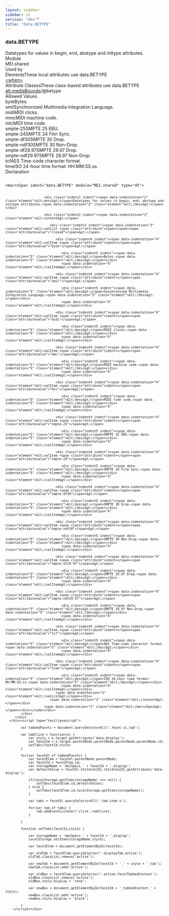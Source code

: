 ```yaml
---
layout: sidebar
sidebar: s1
version: "dev""
title: "data.BETYPE"
---
```

<div class="specPage">
   <div class="datatypeSpec">
      <h3 id="data.BETYPE">data.BETYPE</h3>
      <div class="specs">
         <div class="desc">Datatypes for values in begin, end, abstype and inttype attributes.</div>
         <div class="facet module">
            <div class="label">Module</div>
            <div class="statement text">MEI.shared</div>
         </div>
         <div class="facet usedBy" id="usedBy">
            <div class="label">Used by</div>
            <div class="statement list">
               <div class="classBox dtBox" title="Elements">
                  <div class="classHeading"><label class="classLabel">Elements</label><span class="classDesc">These local attributes use data.BETYPE</span></div>
                  <div class="classContent"><span class="ident element" data-ident="when" data-module="MEI.performance" title="Indicates a point in time either absolutely (using the absolute attribute), or relative to another when element (using the since, interval and inttype attributes)."><a class="classLink" href="{{ site.baseurl }}/{{ page.version }}/elements/when.html">&lt;when&gt;</a></span></div>
               </div>
               <div class="classBox dtBox" title="Attribute Classes">
                  <div class="classHeading"><label class="classLabel">Attribute Classes</label><span class="classDesc">These class-based attributes use data.BETYPE</span></div>
                  <div class="classContent"><span class="ident attclass" data-ident="att.mediaBounds" data-module="MEI.shared"><a class="classLink" title="Attributes that establish the boundaries of a media object." href="{{ site.baseurl }}/{{ page.version }}/attribute-classes/att.mediabounds.html">att.mediaBounds</a>/<span title="Type of values used in the begin/end attributes. The begin and end attributes can only be interpreted meaningfully in conjunction with this attribute.">@betype</span></span></div>
               </div>
            </div>
         </div>
         <div class="facet allowedValues" id="allowedValues">
            <div class="label">Allowed Values</div>
            <div class="statement list">
               <div class="dataValueBox" id="byte"><span class="dataValue ident">byte</span><span class="dataValue desc">Bytes.</span></div>
               <div class="dataValueBox" id="smil"><span class="dataValue ident">smil</span><span class="dataValue desc">Synchronized Multimedia Integration Language.</span></div>
               <div class="dataValueBox" id="midi"><span class="dataValue ident">midi</span><span class="dataValue desc">MIDI clicks.</span></div>
               <div class="dataValueBox" id="mmc"><span class="dataValue ident">mmc</span><span class="dataValue desc">MIDI machine code.</span></div>
               <div class="dataValueBox" id="mtc"><span class="dataValue ident">mtc</span><span class="dataValue desc">MIDI time code.</span></div>
               <div class="dataValueBox" id="smpte-25"><span class="dataValue ident">smpte-25</span><span class="dataValue desc">SMPTE 25 EBU.</span></div>
               <div class="dataValueBox" id="smpte-24"><span class="dataValue ident">smpte-24</span><span class="dataValue desc">SMPTE 24 Film Sync.</span></div>
               <div class="dataValueBox" id="smpte-df30"><span class="dataValue ident">smpte-df30</span><span class="dataValue desc">SMPTE 30 Drop.</span></div>
               <div class="dataValueBox" id="smpte-ndf30"><span class="dataValue ident">smpte-ndf30</span><span class="dataValue desc">SMPTE 30 Non-Drop.</span></div>
               <div class="dataValueBox" id="smpte-df29.97"><span class="dataValue ident">smpte-df29.97</span><span class="dataValue desc">SMPTE 29.97 Drop.</span></div>
               <div class="dataValueBox" id="smpte-ndf29.97"><span class="dataValue ident">smpte-ndf29.97</span><span class="dataValue desc">SMPTE 29.97 Non-Drop.</span></div>
               <div class="dataValueBox" id="tcf"><span class="dataValue ident">tcf</span><span class="dataValue desc">AES Time-code character format.</span></div>
               <div class="dataValueBox" id="time"><span class="dataValue ident">time</span><span class="dataValue desc">ISO 24-hour time format: HH:MM:SS.ss.</span></div>
            </div>
         </div>
         <div class="facet declaration">
            <div class="label">Declaration</div>
            <div class="statement declaration">
               <div class="code" xml:space="preserve" data-lang="ODD"><code>
                     <div class="indent1 indent"><span data-indentation="1" class="element">&lt;macroSpec <span class="attribute">ident=</span><span class="attributevalue">"data.BETYPE"</span> <span class="attribute">module=</span><span class="attributevalue">"MEI.shared"</span> <span class="attribute">type=</span><span class="attributevalue">"dt"</span>&gt;</span>
                        
                        <div class="indent2 indent"><span data-indentation="2" class="element">&lt;desc&gt;</span>Datatypes for values in begin, end, abstype and inttype attributes.<span data-indentation="2" class="element">&lt;/desc&gt;</span></div>
                        
                        <div class="indent2 indent"><span data-indentation="2" class="element">&lt;content&gt;</span>
                           
                           <div class="indent3 indent"><span data-indentation="3" class="element">&lt;valList <span class="attribute">type=</span><span class="attributevalue">"closed"</span>&gt;</span>
                              
                              <div class="indent4 indent"><span data-indentation="4" class="element">&lt;valItem <span class="attribute">ident=</span><span class="attributevalue">"byte"</span>&gt;</span>
                                 
                                 <div class="indent5 indent"><span data-indentation="5" class="element">&lt;desc&gt;</span>Bytes.<span data-indentation="5" class="element">&lt;/desc&gt;</span></div>
                                 <span data-indentation="4" class="element">&lt;/valItem&gt;</span></div>
                              
                              <div class="indent4 indent"><span data-indentation="4" class="element">&lt;valItem <span class="attribute">ident=</span><span class="attributevalue">"smil"</span>&gt;</span>
                                 
                                 <div class="indent5 indent"><span data-indentation="5" class="element">&lt;desc&gt;</span>Synchronized Multimedia Integration Language.<span data-indentation="5" class="element">&lt;/desc&gt;</span></div>
                                 <span data-indentation="4" class="element">&lt;/valItem&gt;</span></div>
                              
                              <div class="indent4 indent"><span data-indentation="4" class="element">&lt;valItem <span class="attribute">ident=</span><span class="attributevalue">"midi"</span>&gt;</span>
                                 
                                 <div class="indent5 indent"><span data-indentation="5" class="element">&lt;desc&gt;</span>MIDI clicks.<span data-indentation="5" class="element">&lt;/desc&gt;</span></div>
                                 <span data-indentation="4" class="element">&lt;/valItem&gt;</span></div>
                              
                              <div class="indent4 indent"><span data-indentation="4" class="element">&lt;valItem <span class="attribute">ident=</span><span class="attributevalue">"mmc"</span>&gt;</span>
                                 
                                 <div class="indent5 indent"><span data-indentation="5" class="element">&lt;desc&gt;</span>MIDI machine code.<span data-indentation="5" class="element">&lt;/desc&gt;</span></div>
                                 <span data-indentation="4" class="element">&lt;/valItem&gt;</span></div>
                              
                              <div class="indent4 indent"><span data-indentation="4" class="element">&lt;valItem <span class="attribute">ident=</span><span class="attributevalue">"mtc"</span>&gt;</span>
                                 
                                 <div class="indent5 indent"><span data-indentation="5" class="element">&lt;desc&gt;</span>MIDI time code.<span data-indentation="5" class="element">&lt;/desc&gt;</span></div>
                                 <span data-indentation="4" class="element">&lt;/valItem&gt;</span></div>
                              
                              <div class="indent4 indent"><span data-indentation="4" class="element">&lt;valItem <span class="attribute">ident=</span><span class="attributevalue">"smpte-25"</span>&gt;</span>
                                 
                                 <div class="indent5 indent"><span data-indentation="5" class="element">&lt;desc&gt;</span>SMPTE 25 EBU.<span data-indentation="5" class="element">&lt;/desc&gt;</span></div>
                                 <span data-indentation="4" class="element">&lt;/valItem&gt;</span></div>
                              
                              <div class="indent4 indent"><span data-indentation="4" class="element">&lt;valItem <span class="attribute">ident=</span><span class="attributevalue">"smpte-24"</span>&gt;</span>
                                 
                                 <div class="indent5 indent"><span data-indentation="5" class="element">&lt;desc&gt;</span>SMPTE 24 Film Sync.<span data-indentation="5" class="element">&lt;/desc&gt;</span></div>
                                 <span data-indentation="4" class="element">&lt;/valItem&gt;</span></div>
                              
                              <div class="indent4 indent"><span data-indentation="4" class="element">&lt;valItem <span class="attribute">ident=</span><span class="attributevalue">"smpte-df30"</span>&gt;</span>
                                 
                                 <div class="indent5 indent"><span data-indentation="5" class="element">&lt;desc&gt;</span>SMPTE 30 Drop.<span data-indentation="5" class="element">&lt;/desc&gt;</span></div>
                                 <span data-indentation="4" class="element">&lt;/valItem&gt;</span></div>
                              
                              <div class="indent4 indent"><span data-indentation="4" class="element">&lt;valItem <span class="attribute">ident=</span><span class="attributevalue">"smpte-ndf30"</span>&gt;</span>
                                 
                                 <div class="indent5 indent"><span data-indentation="5" class="element">&lt;desc&gt;</span>SMPTE 30 Non-Drop.<span data-indentation="5" class="element">&lt;/desc&gt;</span></div>
                                 <span data-indentation="4" class="element">&lt;/valItem&gt;</span></div>
                              
                              <div class="indent4 indent"><span data-indentation="4" class="element">&lt;valItem <span class="attribute">ident=</span><span class="attributevalue">"smpte-df29.97"</span>&gt;</span>
                                 
                                 <div class="indent5 indent"><span data-indentation="5" class="element">&lt;desc&gt;</span>SMPTE 29.97 Drop.<span data-indentation="5" class="element">&lt;/desc&gt;</span></div>
                                 <span data-indentation="4" class="element">&lt;/valItem&gt;</span></div>
                              
                              <div class="indent4 indent"><span data-indentation="4" class="element">&lt;valItem <span class="attribute">ident=</span><span class="attributevalue">"smpte-ndf29.97"</span>&gt;</span>
                                 
                                 <div class="indent5 indent"><span data-indentation="5" class="element">&lt;desc&gt;</span>SMPTE 29.97 Non-Drop.<span data-indentation="5" class="element">&lt;/desc&gt;</span></div>
                                 <span data-indentation="4" class="element">&lt;/valItem&gt;</span></div>
                              
                              <div class="indent4 indent"><span data-indentation="4" class="element">&lt;valItem <span class="attribute">ident=</span><span class="attributevalue">"tcf"</span>&gt;</span>
                                 
                                 <div class="indent5 indent"><span data-indentation="5" class="element">&lt;desc&gt;</span>AES Time-code character format.<span data-indentation="5" class="element">&lt;/desc&gt;</span></div>
                                 <span data-indentation="4" class="element">&lt;/valItem&gt;</span></div>
                              
                              <div class="indent4 indent"><span data-indentation="4" class="element">&lt;valItem <span class="attribute">ident=</span><span class="attributevalue">"time"</span>&gt;</span>
                                 
                                 <div class="indent5 indent"><span data-indentation="5" class="element">&lt;desc&gt;</span>ISO 24-hour time format: HH:MM:SS.ss.<span data-indentation="5" class="element">&lt;/desc&gt;</span></div>
                                 <span data-indentation="4" class="element">&lt;/valItem&gt;</span></div>
                              <span data-indentation="3" class="element">&lt;/valList&gt;</span></div>
                           <span data-indentation="2" class="element">&lt;/content&gt;</span></div>
                        <span data-indentation="1" class="element">&lt;/macroSpec&gt;</span></div></code></div>
            </div>
         </div>
      </div><script type="text/javascript">
            
            var tabbedFacets = document.querySelectorAll('.facet ul.tab');
            
            var tabClick = function(e) {
                var style = e.target.getAttribute('data-display');
                var facetId = e.target.parentNode.parentNode.parentNode.parentNode.id;
                setTabs(facetId,style)
            }
            
            for(var facetUl of tabbedFacets) {
                var facetElem = facetUl.parentNode.parentNode;
                var facetId = facetElem.id;
                var storageName = 'meiSpecs_' + facetId + '_display';
                var defaultValue = facetUl.children[0].children[0].getAttribute('data-display');
                
                if(localStorage.getItem(storageName) === null) {
                    setTabs(facetElem.id,defaultValue);
                } else {
                    setTabs(facetElem.id,localStorage.getItem(storageName));
                }
                
                var tabs = facetUl.querySelectorAll('.tab-item a');
                
                for(var tab of tabs) {
                    tab.addEventListener('click',tabClick);
                }
                
            }
            
            function setTabs(facetId,style) {
                
                var storageName = 'meiSpecs_' + facetId + '_display';
                localStorage.setItem(storageName,style);
                
                var facetElem = document.getElementById(facetId);
                
                var oldTab = facetElem.querySelector('.displayTab.active');
                oldTab.classList.remove('active');
                
                var newTab = document.getElementById(facetId + '_' + style + '_tab');
                newTab.classList.add('active');
                
                var oldBox = facetElem.querySelector('.active.facetTabbedContent');
                oldBox.classList.remove('active');
                oldBox.style.display = 'none';
                
                var newBox = document.getElementById(facetId + '_tabbedContent_' + style);
                newBox.classList.add('active');
                newBox.style.display = 'block';
                
            }
        </script></div>
</div>
